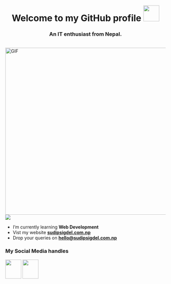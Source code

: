 <h1 align="center"> Welcome to my GitHub profile <img src="https://media.giphy.com/media/Qilx8dKjHI7FP3Mn5K/giphy.gif" width="50px" height="50px"></h1>
<h3 align="center">An IT enthusiast from Nepal.</h3>
<br /> 
<img align="right" alt="GIF" src="https://media.giphy.com/media/f3iwJFOVOwuy7K6FFw/giphy.gif"  width="525" height="auto" />

![](https://komarev.com/ghpvc/?username=sudipsigdel&style=for-the-badge&label=My+Profile+Visitors&color=db0606)

- I’m currently learning **Web Development**
- Vist my website <a href = "https://sudipsigdel.com.np" target = "_blank"> **sudipsigdel.com.np** </a>
- Drop your queries on  **hello@sudipsigdel.com.np**

<h3 align="left">My Social Media handles</h3>

<p align="left">
<a href="https://twitter.com/sudipsigdel2059" target="_blank"> <img align="center" src="https://media.giphy.com/media/e6YbWDajUKSzebFVuB/giphy.gif" height="60" width="50" /></a>
<a href="https://linkedin.com/in/sudipsigdel2059" target="_blank"> <img align="center" src="https://media.giphy.com/media/QhPL2mdDVzeuHiRcIw/giphy.gif" height="60" width="50" /></a>
</p>
